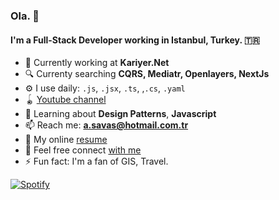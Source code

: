 ### Ola. 👋

#### I'm a Full-Stack Developer working in Istanbul, Turkey. 🇹🇷

- 🏢 Currently working at **Kariyer.Net**
- 🔍 Currenty searching **CQRS, Mediatr, Openlayers, NextJs**
- ⚙️ I use daily: `.js`, `.jsx`, `.ts`, ,`.cs`, `.yaml`
- 🪀 [Youtube channel](https://www.youtube.com/channel/UCwVgOUuEa0vHa2tPyLPtl1A)
- 🌱 Learning about **Design Patterns**, **Javascript**
- 📫 Reach me: **a.savas@hotmail.com.tr**
- 🤚 My online [resume](https://atakansavas.github.io/)
- 🔗 Feel free connect [with me](https://www.linkedin.com/in/hiata/)
- ⚡️ Fun fact: I'm a fan of GIS, Travel.

[![Spotify](https://novatorem-atakansavas.vercel.app/api/spotify)](https://open.spotify.com/user/11128743162 )
